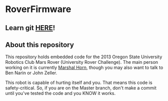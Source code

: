 RoverFirmware
=============

Learn git [HERE](http://git-scm.com/book/en/Getting-Started-About-Version-Control "Pro Git Book")!
--------------------

About this repository
---------------------

This repository holds embedded code for the 2013 Oregon State University Robotics Club Mars Rover (University Rover Challenge).
The main person working on it is currently [Marshal Horn](mailto:kamocat@gmail.com "email"), though you may also want to talk to Ben Narin or John Zeller.

This robot is capable of hurting itself and you.  That means this code is safety-critical.
So, if you are on the Master branch, don't make a commit until you've tested the code and you KNOW it works.
